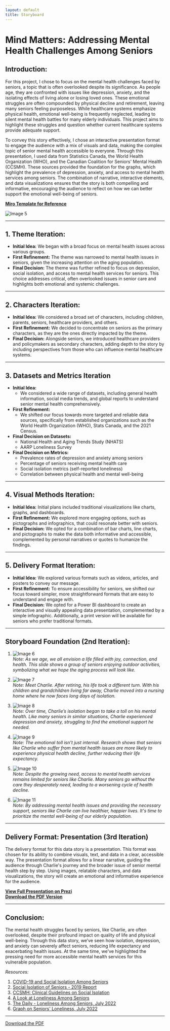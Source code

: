```yaml
---
layout: default
title: Storyboard
---
```

# Mind Matters: Addressing Mental Health Challenges Among Seniors

## Introduction:
For this project, I chose to focus on the mental health challenges faced by seniors, a topic that is often overlooked despite its significance. As people age, they are confronted with issues like depression, anxiety, and the isolating effects of living alone or losing loved ones. These emotional struggles are often compounded by physical decline and retirement, leaving many seniors feeling purposeless. While healthcare systems emphasize physical health, emotional well-being is frequently neglected, leading to silent mental health battles for many elderly individuals. This project aims to highlight these struggles and question whether current healthcare systems provide adequate support.

To convey this story effectively, I chose an interactive presentation format to engage the audience with a mix of visuals and data, making the complex topic of senior mental health accessible to everyone. Through this presentation, I used data from Statistics Canada, the World Health Organization (WHO), and the Canadian Coalition for Seniors' Mental Health (CCSMH). These sources provided the foundation for the graphs, which highlight the prevalence of depression, anxiety, and access to mental health services among seniors. The combination of narrative, interactive elements, and data visualizations ensures that the story is both compelling and informative, encouraging the audience to reflect on how we can better support the emotional well-being of seniors.

[**Miro Template for Reference**](https://miro.com/welcomeonboard/Uk4ya0lhRjF5NU1JOXJwbnJ6VmVEMGNaOTY2MU9IejNwbHQ1eno1RU9uQ1YxUUpPOTJ0cXhlS3dTVnFMZUpXdXwzNDU4NzY0NjAxMzM0MDQ0Njc1fDI/?share_link_id=682473974319)

![Image 5](images/image5.jpg)

---

## 1. Theme Iteration:
- **Initial Idea:** We began with a broad focus on mental health issues across various groups.
- **First Refinement:** The theme was narrowed to mental health issues in seniors, given the increasing attention on the aging population.
- **Final Decision:** The theme was further refined to focus on depression, social isolation, and access to mental health services for seniors. This choice addresses critical, often overlooked issues in senior care and highlights both emotional and systemic challenges.

---

## 2. Characters Iteration:
- **Initial Idea:** We considered a broad set of characters, including children, parents, seniors, healthcare providers, and others.
- **First Refinement:** We decided to concentrate on seniors as the primary characters, as they are the ones directly impacted by the theme.
- **Final Decision:** Alongside seniors, we introduced healthcare providers and policymakers as secondary characters, adding depth to the story by including perspectives from those who can influence mental healthcare systems.

---

## 3. Datasets and Metrics Iteration
- **Initial Idea:**
  - We considered a wide range of datasets, including general health information, social media trends, and global reports to understand senior mental health comprehensively.
- **First Refinement:**
  - We shifted our focus towards more targeted and reliable data sources, specifically from established organizations such as the World Health Organization (WHO), Stats Canada, and the 2021 Census.
- **Final Decision on Datasets:**
  - National Health and Aging Trends Study (NHATS)
  - AARP Loneliness Survey
- **Final Decision on Metrics:**
  - Prevalence rates of depression and anxiety among seniors
  - Percentage of seniors receiving mental health care
  - Social isolation metrics (self-reported loneliness)
  - Correlation between physical health and mental well-being

---

## 4. Visual Methods Iteration:
- **Initial Idea:** Initial plans included traditional visualizations like charts, graphs, and dashboards.
- **First Refinement:** We explored more engaging options, such as pictographs and infographics, that could resonate better with seniors.
- **Final Decision:** We opted for a combination of bar charts, line charts, and pictographs to make the data both informative and accessible, complemented by personal narratives or quotes to humanize the findings.

---

## 5. Delivery Format Iteration:
- **Initial Idea:** We explored various formats such as videos, articles, and posters to convey our message.
- **First Refinement:** To ensure accessibility for seniors, we shifted our focus toward simpler, more straightforward formats that are easy to understand and engage with.
- **Final Decision:** We opted for a Power BI dashboard to create an interactive and visually appealing data presentation, complemented by a simple infographic. Additionally, a print version will be available for seniors who prefer traditional formats.

---

## Storyboard Foundation (2nd Iteration):
1. ![Image 6](images/image6.png)  
   _Note: As we age, we all envision a life filled with joy, connection, and health. This slide shows a group of seniors enjoying outdoor activities, symbolizing what we hope the aging process will look like._

2. ![Image 7](images/image7.png)  
   _Note: Meet Charlie. After retiring, his life took a different turn. With his children and grandchildren living far away, Charlie moved into a nursing home where he now faces long days of isolation._

3. ![Image 8](images/image8.png)  
   _Note: Over time, Charlie’s isolation began to take a toll on his mental health. Like many seniors in similar situations, Charlie experienced depression and anxiety, struggling to find the emotional support he needed._

4. ![Image 9](images/image9.png)  
   _Note: The emotional toll isn’t just internal. Research shows that seniors like Charlie who suffer from mental health issues are more likely to experience physical health decline, further reducing their life expectancy._

5. ![Image 10](images/image10.png)  
   _Note: Despite the growing need, access to mental health services remains limited for seniors like Charlie. Many seniors go without the care they desperately need, leading to a worsening cycle of health decline._

6. ![Image 11](images/image11.png)  
   _Note: By addressing mental health issues and providing the necessary support, seniors like Charlie can live healthier, happier lives. It's time to prioritize the mental well-being of our elderly population._

---

## Delivery Format: Presentation (3rd Iteration)
The delivery format for this data story is a presentation. This format was chosen for its ability to combine visuals, text, and data in a clear, accessible way. The presentation format allows for a linear narrative, guiding the audience through Charlie's journey and the broader issue of senior mental health step by step. Using images, relatable characters, and data visualizations, the story will create an emotional and informative experience for the audience.

[**View Full Presentation on Prezi**](https://prezi.com/view/HlpTA2mehg4H1OPGTflV/)  
[**Download the PDF Version**](https://drive.google.com/file/d/1OUfHiCD_f4ynRPfTylbQnJMZworjkSnZ/view?usp=sharing)

---

## Conclusion:
The mental health struggles faced by seniors, like Charlie, are often overlooked, despite their profound impact on quality of life and physical well-being. Through this data story, we’ve seen how isolation, depression, and anxiety can severely affect seniors, reducing life expectancy and exacerbating health issues. At the same time, we've highlighted the pressing need for more accessible mental health services for this vulnerable population.

_Resources:_  
1. [COVID-19 and Social Isolation Among Seniors](https://www.canada.ca/content/dam/canada/employment-social-development/corporate/seniors/forum/covid-19-social-isolation/covid-19-social-isolation-en.pdf)  
2. [Social Isolation of Seniors - 2019 Report](https://www150.statcan.gc.ca/n1/pub/75-006-x/2019001/article/00003-eng.htm)  
3. [CCSMH: Clinical Guidelines on Social Isolation](https://ccsmh.ca/areas-of-focus/social-isolation-and-loneliness/clinical-guidelines/)  
4. [A Look at Loneliness Among Seniors](https://www.statcan.gc.ca/o1/en/plus/4881-look-loneliness-among-seniors)  
5. [The Daily - Loneliness Among Seniors, July 2022](https://www150.statcan.gc.ca/n1/daily-quotidien/220713/dq220713a-eng.htm)  
6. [Graph on Seniors' Loneliness, July 2022](https://www150.statcan.gc.ca/n1/daily-quotidien/220713/g-a002-eng.htm)

---

[Download the PDF](https://drive.google.com/file/d/1OUfHiCD_f4ynRPfTylbQnJMZworjkSnZ/view?usp=sharing)

